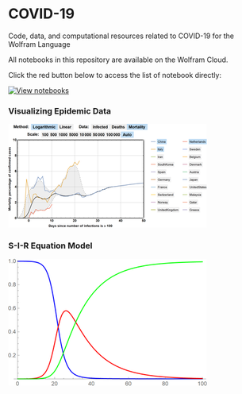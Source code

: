 # COVID-19

Code, data, and computational resources related to COVID-19 for the Wolfram Language

All notebooks in this repository are available on the Wolfram Cloud.

Click the red button below to access the list of notebook directly:

[![View notebooks](https://wolfr.am/HAAhzkRq)](https://wolfr.am/L7SiczRt)

### Visualizing Epidemic Data

[![COVID-19 Visualizing Epidemic Data](Images/visualization-01.png)](Computational-Essays/COVID-19-Visualizing-Epidemic-Data.nb)

### S-I-R Equation Model

[![SIR Equation](Images/visualization-02.png)](Computational-Essays/SIR-Equation.nb)
